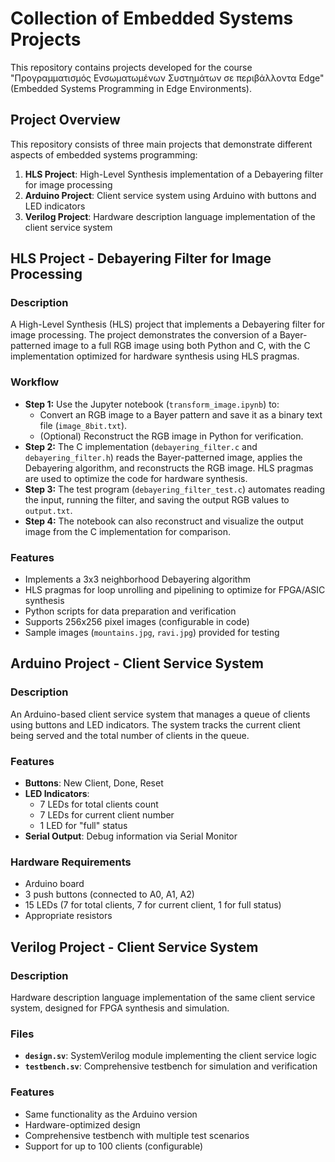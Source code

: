 # Collection of Embedded Systems Projects

This repository contains projects developed for the course "Προγραμματισμός Ενσωματωμένων Συστημάτων σε περιβάλλοντα Edge" (Embedded Systems Programming in Edge Environments).

## Project Overview

This repository consists of three main projects that demonstrate different aspects of embedded systems programming:

1. **HLS Project**: High-Level Synthesis implementation of a Debayering filter for image processing
2. **Arduino Project**: Client service system using Arduino with buttons and LED indicators
3. **Verilog Project**: Hardware description language implementation of the client service system

## HLS Project - Debayering Filter for Image Processing

### Description
A High-Level Synthesis (HLS) project that implements a Debayering filter for image processing. The project demonstrates the conversion of a Bayer-patterned image to a full RGB image using both Python and C, with the C implementation optimized for hardware synthesis using HLS pragmas.

### Workflow
- **Step 1:** Use the Jupyter notebook (`transform_image.ipynb`) to:
  - Convert an RGB image to a Bayer pattern and save it as a binary text file (`image_8bit.txt`).
  - (Optional) Reconstruct the RGB image in Python for verification.
- **Step 2:** The C implementation (`debayering_filter.c` and `debayering_filter.h`) reads the Bayer-patterned image, applies the Debayering algorithm, and reconstructs the RGB image. HLS pragmas are used to optimize the code for hardware synthesis.
- **Step 3:** The test program (`debayering_filter_test.c`) automates reading the input, running the filter, and saving the output RGB values to `output.txt`.
- **Step 4:** The notebook can also reconstruct and visualize the output image from the C implementation for comparison.

### Features
- Implements a 3x3 neighborhood Debayering algorithm
- HLS pragmas for loop unrolling and pipelining to optimize for FPGA/ASIC synthesis
- Python scripts for data preparation and verification
- Supports 256x256 pixel images (configurable in code)
- Sample images (`mountains.jpg`, `ravi.jpg`) provided for testing

## Arduino Project - Client Service System

### Description
An Arduino-based client service system that manages a queue of clients using buttons and LED indicators. The system tracks the current client being served and the total number of clients in the queue.

### Features
- **Buttons**: New Client, Done, Reset
- **LED Indicators**: 
  - 7 LEDs for total clients count
  - 7 LEDs for current client number
  - 1 LED for "full" status
- **Serial Output**: Debug information via Serial Monitor

### Hardware Requirements
- Arduino board
- 3 push buttons (connected to A0, A1, A2)
- 15 LEDs (7 for total clients, 7 for current client, 1 for full status)
- Appropriate resistors

## Verilog Project - Client Service System

### Description
Hardware description language implementation of the same client service system, designed for FPGA synthesis and simulation.

### Files
- **`design.sv`**: SystemVerilog module implementing the client service logic
- **`testbench.sv`**: Comprehensive testbench for simulation and verification

### Features
- Same functionality as the Arduino version
- Hardware-optimized design
- Comprehensive testbench with multiple test scenarios
- Support for up to 100 clients (configurable)
